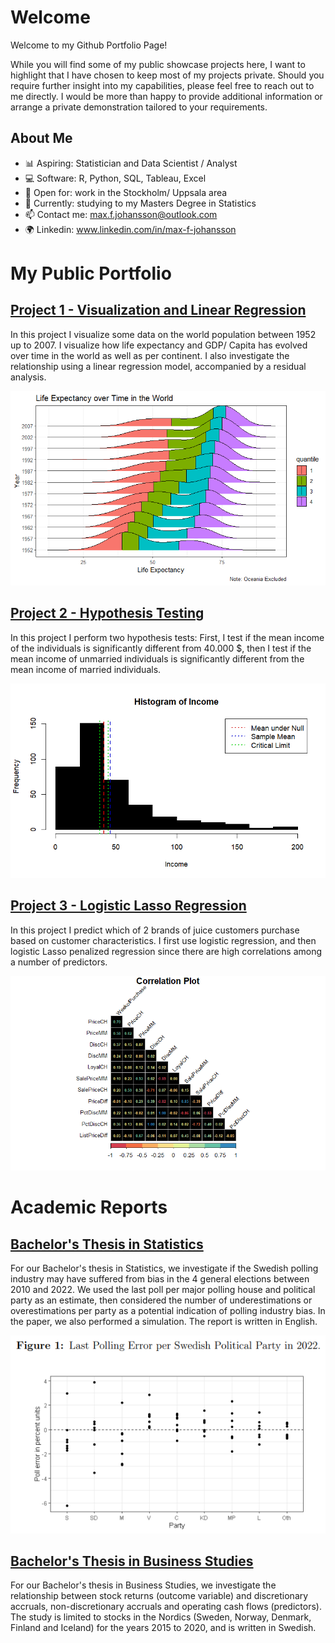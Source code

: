 # Welcome

Welcome to my Github Portfolio Page!

While you will find some of my public showcase projects here, I want to highlight that I have chosen to keep most of my projects private. Should you require further insight into my capabilities, please feel free to reach out to me directly. I would be more than happy to provide additional information or arrange a private demonstration tailored to your requirements. 

## About Me
- 📊 Aspiring:      Statistician and Data Scientist / Analyst
- 💻 Software:      R, Python, SQL, Tableau, Excel
- 🔭 Open for:      work in the Stockholm/ Uppsala area
- 🌱 Currently:     studying to my Masters Degree in Statistics
- 📫 Contact me:    max.f.johansson@outlook.com
- 🌍 Linkedin:      www.linkedin.com/in/max-f-johansson

# My Public Portfolio

## [Project 1 - Visualization and Linear Regression](https://muddaj.github.io/Project-1/)
In this project I visualize some data on the world population between 1952 up to 2007. I visualize how life expectancy and GDP/ Capita has evolved over time in the world as well as per continent. I also investigate the relationship using a linear regression model, accompanied by a residual analysis. 

<p align="left">
  <img src="Assets/densityplot.png" alt="Data-viz"/>
</p>

## [Project 2 - Hypothesis Testing](https://muddaj.github.io/Project-2/)

In this project I perform two hypothesis tests: First, I test if the mean income of the individuals is significantly different from 40.000 $, then I test if the mean income of unmarried individuals is significantly different from the mean income of married individuals.

<p align="left">
  <img src="Assets/Histogram.png" alt="2 Hypothesis Tests"/>
</p>

## [Project 3 - Logistic Lasso Regression](https://muddaj.github.io/project-3/)
In this project I predict which of 2 brands of juice customers purchase based on customer characteristics. I first use logistic regression, and then logistic Lasso penalized regression since there are high correlations among a number of predictors.

<p align="left">
  <img src="Assets/correlation.png" alt="Logistic Lasso Regression"/>
</p>

# Academic Reports

## [Bachelor's Thesis in Statistics](https://urn.kb.se/resolve?urn=urn:nbn:se:uu:diva-495793)
For our Bachelor's thesis in Statistics, we investigate if the Swedish polling industry may have suffered from bias in the 4 general elections between 2010 and 2022. We used the last poll per major polling house and political party as an estimate, then considered the number of underestimations or overestimations per party as a potential indication of polling industry bias. In the paper, we also performed a simulation. The report is written in English. 

<p align="left">
  <img src="Assets/poll.png" alt="Bachelor Statistics"/>
</p>

## [Bachelor's Thesis in Business Studies](https://urn.kb.se/resolve?urn=urn:nbn:se:uu:diva-468117)
For our Bachelor's thesis in Business Studies, we investigate the relationship between stock returns (outcome variable) and discretionary accruals, non-discretionary accruals and operating cash flows (predictors). The study is limited to stocks in the Nordics (Sweden, Norway, Denmark, Finland and Iceland) for the years 2015 to 2020, and is written in Swedish. 



